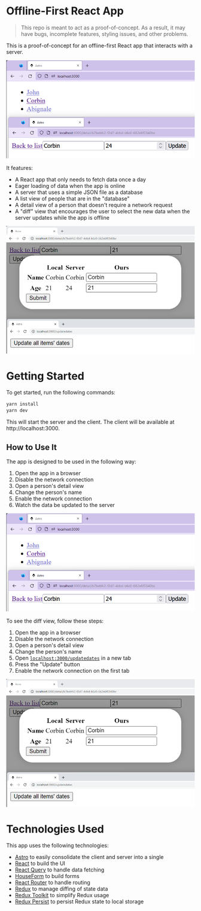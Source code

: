 # Offline-First React App

> This repo is meant to act as a proof-of-concept. As a result, it may have bugs, incomplete features, styling issues, and other problems.

This is a proof-of-concept for an offline-first React app that interacts with a server.

![A list of people and the detail information about one of them](./assets/list-and-detail-view.png)

It features:

- A React app that only needs to fetch data once a day
- Eager loading of data when the app is online
- A server that uses a simple JSON file as a database
- A list view of people that are in  the "database"
- A detail view of a person that doesn't require a network request
- A "diff" view that encourages the user to select the new data when the server updates while the app is offline

![A diff view showing the changes that were made to a person's data](./assets/diff-view.png)

# Getting Started

To get started, run the following commands:

```bash
yarn install
yarn dev
```

This will start the server and the client. The client will be available at http://localhost:3000.

## How to Use It

The app is designed to be used in the following way:

1. Open the app in a browser
2. Disable the network connection
3. Open a person's detail view
4. Change the person's name
5. Enable the network connection
6. Watch the data be updated to the server

![A list of people and the detail information about one of them](./assets/list-and-detail-view.png)

To see the diff view, follow these steps:

1. Open the app in a browser
2. Disable the network connection
3. Open a person's detail view
4. Change the person's name
5. Open [`localhost:3000/updatedates`](http://localhost:3000/updatedates) in a new tab
6. Press the "Update" button
7. Enable the network connection on the first tab

![A diff view showing the changes that were made to a person's data](./assets/diff-view.png)

# Technologies Used

This app uses the following technologies:

- [Astro](https://astro.build/) to easily consolidate the client and server into a single 
- [React](https://reactjs.org/) to build the UI
- [React Query](https://react-query.tanstack.com/) to handle data fetching
- [HouseForm](https://houseform.dev) to build forms
- [React Router](https://reactrouter.com/) to handle routing
- [Redux](https://redux.js.org/) to manage diffing of state data
- [Redux Toolkit](https://redux-toolkit.js.org/) to simplify Redux usage
- [Redux Persist](https://github.com/rt2zz/redux-persist) to persist Redux state to local storage

